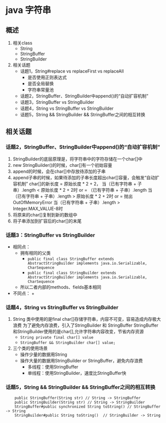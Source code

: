 # java 字符串

## 概述

1. 相关class
    * String
    * StringBuffer
    * StringBuilder
2. 相关话题
    * 话题1，String#replace vs replaceFirst vs replaceAll
        + 是否使用正则表达式
        + 是否全局替换
        + 字符串常量池
    * 话题2，StringBuffer、StringBuilder中append()的“自动扩容机制”
    * 话题3，StringBuffer vs StringBuilder
    * 话题4，String vs StringBuffer vs StringBuilder
    * 话题5，String && StringBuilder && StringBuffer之间的相互转换
    

## 相关话题

### 话题2，StringBuffer、StringBuilder中append()的“自动扩容机制”

1. StringBuilder的底层原理是，将字符串中的字符存储在一个char[]中
2. new StringBuilder()的时候，char[]有一个初始容量
3. append的时候，会在char[]中存放待添加的子串
4. append子串的时候，如果待添加的子串长度超出char[]容量，会触发“自动扩容机制”
    char[]的新长度 = 原始长度 * 2 + 2，              当（已有字符串 + 子串）.length  < 原始长度 * 2 + 2时
              or  = （已有字符串 + 子串）.length     当 （已有字符串 + 子串）.length > 原始长度 * 2 + 2时
              or  = 抛出OutOfMemoryError            当（已有字符串 + 子串）.length > Integer.MAX_VALUE-8时
5. 将原来的char[]复制到新的数组中
6. 将子串添加到扩容后的char[]的末尾

### 话题3：StringBuffer vs StringBuilder
* 相同点：
    + 拥有相同的父类
        - `public final class StringBuffer
               extends AbstractStringBuilder
               implements java.io.Serializable, CharSequence`
        - `public final class StringBuilder
               extends AbstractStringBuilder
               implements java.io.Serializable, CharSequence`
    + 所以二者内部的methods、fields基本相同
* 不同点：
    + 
    
### 话题4，String vs StringBuffer vs StringBuilder

1. String 类中使用的是final char[]存储字符串，内容不可变，容易造成内存极大浪费
    为了避免内存浪费，引入了StringBuilder 和 StringBuffer
    StringBuffer和StringBuilder使用的是char[],允许字符串内容改变，节省内存资源
    + `String
            private final char[] value`
    + `StringBuffer && StringBuilder
            char[] value;`       
2. 三个类的使用场景
    * 操作少量的数据用String
    * 操作大量的数据用StringBuilder or StringBuffer，避免内存浪费
        + 多线程：使用StringBuffer
        + 单线程：使用StringBuilder，速度比StringBuffer快     
        
### 话题5，String && StringBuilder && StringBuffer之间的相互转换

```
    public StringBuffer(String str) // String -> StringBuffer
    public StringBuilder(String str) // String -> StringBuilder
    StringBuffer#public synchronized String toString() // StringBuffer -> String
    StringBuilder#public String toString()  // StringBuilder -> String
```
